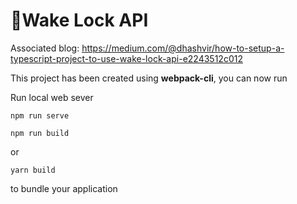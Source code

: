 # 🚀Wake Lock API

Associated blog: https://medium.com/@dhashvir/how-to-setup-a-typescript-project-to-use-wake-lock-api-e2243512c012

This project has been created using **webpack-cli**, you can now run

Run local web sever

```
npm run serve
```

```
npm run build
```

or

```
yarn build
```

to bundle your application
